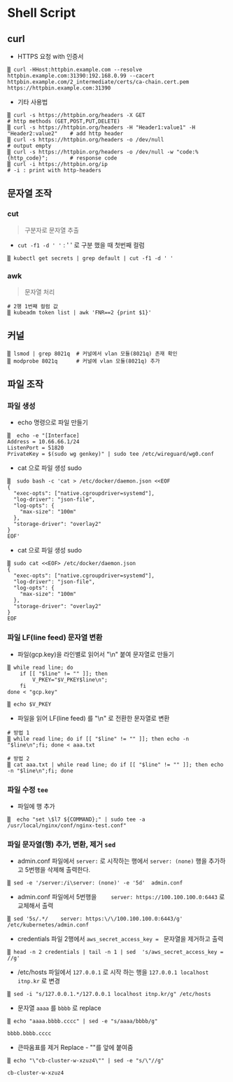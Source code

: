 # Shell Script


## curl

* HTTPS 요청 with 인증서
~~~
▒ curl -HHost:httpbin.example.com --resolve httpbin.example.com:31390:192.168.0.99 --cacert httpbin.example.com/2_intermediate/certs/ca-chain.cert.pem https://httpbin.example.com:31390
~~~


* 기타 사용법
~~~
▒ curl -s https://httpbin.org/headers -X GET                                     # http methods (GET,POST,PUT,DELETE)
▒ curl -s https://httpbin.org/headers -H "Header1:value1" -H "Header2:value2"    # add http header
▒ curl -s https://httpbin.org/headers -o /dev/null                               # output empty
▒ curl -s https://httpbin.org/headers -o /dev/null -w "code:%{http_code}";       # response code
▒ curl -i https://httpbin.org/ip                                                 # -i : print with http-headers
~~~

## 문자열 조작

### cut
>  구분자로 문자열 추출

* `cut -f1 -d ' '` : ' ' 로 구분 했을 때 첫번째 컬럼

~~~
▒ kubectl get secrets | grep default | cut -f1 -d ' '
~~~

### awk
> 문자열 처리

```
# 2행 1번째 컬럼 값 
▒ kubeadm token list | awk 'FNR==2 {print $1}'
```




## 커널

~~~
▒ lsmod | grep 8021q  # 커널에서 vlan 모듈(8021q) 존재 확인
▒ modprobe 8021q      # 커널에 vlan 모듈(8021q) 추가
~~~

## 파일 조작

### 파일 생성

* echo 명령으로 파일 만들기

~~~
▒  echo -e "[Interface]
Address = 10.66.66.1/24
ListenPort = 51820
PrivateKey = $(sudo wg genkey)" | sudo tee /etc/wireguard/wg0.conf
~~~

* cat 으로 파일 생성 sudo
~~~
▒  sudo bash -c 'cat > /etc/docker/daemon.json <<EOF
{
  "exec-opts": ["native.cgroupdriver=systemd"],
  "log-driver": "json-file",
  "log-opts": {
    "max-size": "100m"
  },
  "storage-driver": "overlay2"
}
EOF'
~~~

* cat 으로 파일 생성 sudo
~~~
▒ sudo cat <<EOF> /etc/docker/daemon.json
{
  "exec-opts": ["native.cgroupdriver=systemd"],
  "log-driver": "json-file",
  "log-opts": {
    "max-size": "100m"
  },
  "storage-driver": "overlay2"
}
EOF
~~~

### 파일 LF(line feed) 문자열 변환

* 파일(gcp.key)을 라인별로 읽어서 "\n" 붙여 문자열로 만들기
~~~
▒ while read line; do
	if [[ "$line" != "" ]]; then
		V_PKEY="$V_PKEY$line\n";
	fi
done < "gcp.key"

▒ echo $V_PKEY
~~~

* 파일을 읽어  LF(line feed) 를 "\n" 로 전환한 문자열로 변환
~~~
# 방법 1
▒ while read line; do if [[ "$line" != "" ]]; then echo -n "$line\n";fi; done < aaa.txt

# 방법 2
▒ cat aaa.txt | while read line; do if [[ "$line" != "" ]]; then echo -n "$line\n";fi; done
~~~


### 파일 수정 `tee`

* 파일에 행 추가
~~~
▒  echo "set \$l7 ${COMMAND};" | sudo tee -a /usr/local/nginx/conf/nginx-test.conf"
~~~

### 파일 문자열(행) 추가, 변환, 제거 `sed`

* admin.conf 파일에서 `server:` 로 시작하는 행에서 `server: (none)` 행을 추가하고 5번행을 삭제해 출력한다.
~~~
▒ sed -e '/server:/i\server: (none)' -e '5d'  admin.conf
~~~

* admin.conf 파일에서 5번행을  `    server: https://100.100.100.0:6443` 로 교체해서 출력
~~~
▒ sed '5s/.*/    server: https:\/\/100.100.100.0:6443/g' /etc/kubernetes/admin.conf
~~~

* credentials 파일 2행에서 `aws_secret_access_key = ` 문자열을 제거하고 출력
~~~
▒ head -n 2 credentials | tail -n 1 | sed  's/aws_secret_access_key = //g'
~~~

* /etc/hosts 파일에서 `127.0.0.1` 로 시작 하는 행을 `127.0.0.1 localhost itnp.kr` 로 변경
```
▒ sed -i "s/127.0.0.1.*/127.0.0.1 localhost itnp.kr/g" /etc/hosts
```

* 문자열 `aaaa` 를  `bbbb` 로 replace

```
▒ echo "aaaa.bbbb.cccc" | sed -e "s/aaaa/bbbb/g"

bbbb.bbbb.cccc
```

* 큰따옴표를 제거 Replace - "\"를 앞에 붙여줌

```
▒ echo "\"cb-cluster-w-xzuz4\"" | sed -e "s/\"//g"

cb-cluster-w-xzuz4
```